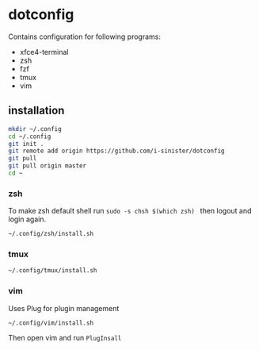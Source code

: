 # dotconfig
Contains configuration for following programs:
* xfce4-terminal
* zsh
* fzf
* tmux
* vim

## installation
```bash
mkdir ~/.config
cd ~/.config
git init .
git remote add origin https://github.com/i-sinister/dotconfig
git pull
git pull origin master
cd ~
```
### zsh
To make zsh default shell run ````sudo -s chsh $(which zsh) ```` then logout and login again.
```Bash
~/.config/zsh/install.sh
```
### tmux
```Bash
~/.config/tmux/install.sh
```
### vim
Uses Plug for plugin management
```Bash
~/.config/vim/install.sh
```
Then open vim and run ```PlugInsall```
